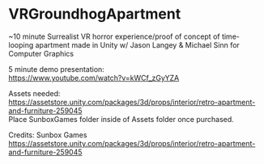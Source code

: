# VRGroundhogApartment
 ~10 minute Surrealist VR horror experience/proof of concept of time-looping apartment made in Unity w/ Jason Langey & Michael Sinn for Computer Graphics

 5 minute demo presentation:  
 https://www.youtube.com/watch?v=kWCf_zGyYZA  
 
 Assets needed: https://assetstore.unity.com/packages/3d/props/interior/retro-apartment-and-furniture-259045  
 Place SunboxGames folder inside of Assets folder once purchased.

 Credits: Sunbox Games  
 https://assetstore.unity.com/packages/3d/props/interior/retro-apartment-and-furniture-259045 
